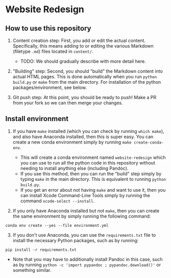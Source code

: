 # Website Redesign

## How to use this repository

1. Content creation step: First, you add or edit the actual content. Specifically, this means adding to or editing the various Markdown (filetype `.md`) files located in `content/`.
   - TODO: We should gradually describe with more detail here.

2. "Building" step: Second, you should "build" the Markdown content into actual HTML pages. This is done automatically when you run `python build.py` or `make` from the main directory. For installation of the python packages/environment, see below.

3. Git push step: At this point, you should be ready to push! Make a PR from your fork so we can then merge your changes.

## Install environment

1. If you have `make` installed (which you can check by running `which make`), and also have Anaconda installed, then this is super easy. You can create a new conda environment simply by running `make create-conda-env`.
   - This will create a conda environment named `website-redesign` which you can use to run all the python code in this repository without needing to install anything else (including Pandoc).
   - If you use this method, then you can run the "build" step simply by typing `make` in the main directory. This is equivalent to running `python build.py`.
   - If you get an error about not having `make` and want to use it, then you can install Xcode Command-Line Tools simply by running the command `xcode-select --install`.

2. If you only have Anaconda installed but not `make`, then you can create the same environment by simply running the following command:

```{bash}
conda env create --yes --file environment.yml
```

3. If you don't use Anaconda, you can use the `requirements.txt` file to install the necessary Python packages, such as by running:

```{bash}
pip install -r requirements.txt
```

- Note that you may have to additionally install Pandoc in this case, such as by running `python -c 'import pypandoc ; pypandoc.download()'` or something similar.
